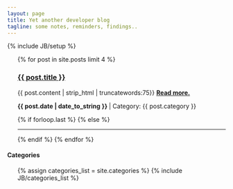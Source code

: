 ```yaml
---
layout: page
title: Yet another developer blog
tagline: some notes, reminders, findings..
---
```

{% include JB/setup %}

<div class="container-fluid">
  <div class="row-fluid">
      <div class="span9">
          <ul >
              {% for post in site.posts limit 4 %}
              <h3><a href="{{ BASE_PATH }}{{ post.url }}">{{ post.title }}</a></h3>
              <p>
                {{ post.content | strip_html | truncatewords:75}}
                <a href="{{ post.url }}"><strong>Read more.</strong></a><br/>
              </p>
              <p>
                <strong>
                    {{ post.date | date_to_string }}
                </strong>
                | Category: {{ post.category }}
              </p>
              {% if forloop.last %}
              {% else %}
                <hr>
              {% endif %}
              {% endfor %}
          </ul>
      </div>
      <div class="span2 offset 1">
          <h4>Categories</h4>
          <ul class="tag_box inline">
              {% assign categories_list = site.categories %}
              {% include JB/categories_list %}
          </ul>
      </div>
  </div>
</div>




